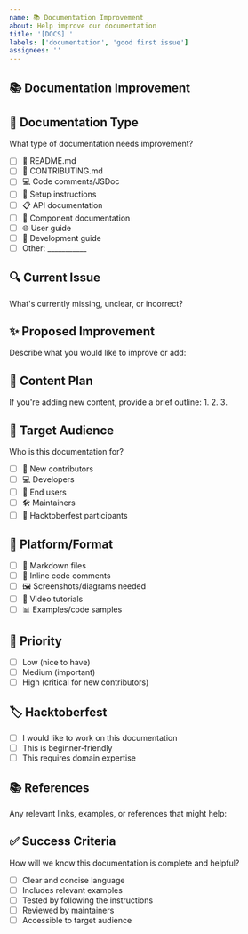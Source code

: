 ```yaml
---
name: 📚 Documentation Improvement
about: Help improve our documentation
title: '[DOCS] '
labels: ['documentation', 'good first issue']
assignees: ''
---
```


## 📚 Documentation Improvement

## 📍 Documentation Type
What type of documentation needs improvement?
- [ ] 📖 README.md
- [ ] 🤝 CONTRIBUTING.md
- [ ] 💻 Code comments/JSDoc
- [ ] 🚀 Setup instructions
- [ ] 📋 API documentation
- [ ] 🎯 Component documentation
- [ ] 🌐 User guide
- [ ] 🔧 Development guide
- [ ] Other: ___________

## 🔍 Current Issue
What's currently missing, unclear, or incorrect?

## ✨ Proposed Improvement
Describe what you would like to improve or add:

## 📝 Content Plan
If you're adding new content, provide a brief outline:
1. 
2. 
3. 

## 🎯 Target Audience
Who is this documentation for?
- [ ] 👶 New contributors
- [ ] 💻 Developers
- [ ] 👥 End users
- [ ] 🛠️ Maintainers
- [ ] 🎃 Hacktoberfest participants

## 📱 Platform/Format
- [ ] 📄 Markdown files
- [ ] 💬 Inline code comments
- [ ] 🖼️ Screenshots/diagrams needed
- [ ] 🎥 Video tutorials
- [ ] 📊 Examples/code samples

## 🌟 Priority
- [ ] Low (nice to have)
- [ ] Medium (important)
- [ ] High (critical for new contributors)

## 🏷️ Hacktoberfest
- [ ] I would like to work on this documentation
- [ ] This is beginner-friendly
- [ ] This requires domain expertise

## 📚 References
Any relevant links, examples, or references that might help:

## ✅ Success Criteria
How will we know this documentation is complete and helpful?
- [ ] Clear and concise language
- [ ] Includes relevant examples
- [ ] Tested by following the instructions
- [ ] Reviewed by maintainers
- [ ] Accessible to target audience
